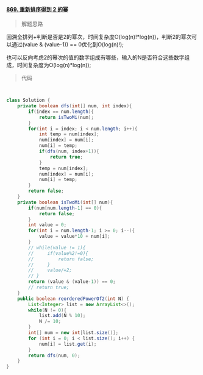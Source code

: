 #### [869. 重新排序得到 2 的幂](https://leetcode-cn.com/problems/reordered-power-of-2/)

> 解题思路

回溯全排列+判断是否是2的幂次，时间复杂度O(log(n)!*log(n))，判断2的幂次可以通过(value & (value-1)) == 0优化到O(log(n)!);

也可以反向考虑2的幂次的值的数字组成有哪些，输入的N是否符合这些数字组成，时间复杂度为O(log(n)*log(n));

> 代码

```java


class Solution {
    private boolean dfs(int[] num, int index){
        if(index == num.length){
            return isTwoMi(num);
        }
        for(int i = index; i < num.length; i++){
            int temp = num[index];
            num[index] = num[i];
            num[i] = temp;
            if(dfs(num, index+1)){
                return true;
            }
            temp = num[index];
            num[index] = num[i];
            num[i] = temp;
        }
        return false;
    }
    private boolean isTwoMi(int[] num){
        if(num[num.length-1] == 0){
            return false;
        }
        int value = 0;
        for(int i = num.length-1; i >= 0; i--){
            value = value*10 + num[i];
        }
        // while(value != 1){
        //     if(value%2!=0){
        //         return false;
        //     }
        //     value/=2;
        // }
        return (value & (value-1)) == 0;
        // return true;
    }
    public boolean reorderedPowerOf2(int N) {
        List<Integer> list = new ArrayList<>();
        while(N != 0){
            list.add(N % 10);
            N /= 10;
        }
        int[] num = new int[list.size()];
        for (int i = 0; i < list.size(); i++) {
            num[i] = list.get(i);
        }
        return dfs(num, 0);
    }
}
```

